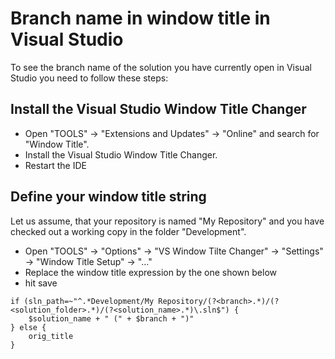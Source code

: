 
Branch name in window title in Visual Studio
============================================

To see the branch name of the solution you have currently open in Visual Studio you need to follow these steps:

Install the Visual Studio Window Title Changer
----------------------------------------------

- Open "TOOLS" -> "Extensions and Updates" -> "Online"  and search for "Window Title".
- Install the Visual Studio Window Title Changer.
- Restart the IDE

Define your window title string
-------------------------------

Let us assume, that your repository is named "My Repository" and you have checked out a working copy in the folder "Development".

- Open "TOOLS" -> "Options" -> "VS Window Tilte Changer" -> "Settings" -> "Window Title Setup" -> "..."
- Replace the window title expression by the one shown below
- hit save

```
if (sln_path=~"^.*Development/My Repository/(?<branch>.*)/(?<solution_folder>.*)/(?<solution_name>.*)\.sln$") {
    $solution_name + " (" + $branch + ")"
} else {
    orig_title
}
```
